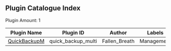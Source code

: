 Plugin Catalogue Index
---------

Plugin Amount: 1

| Plugin Name | Plugin ID | Author | Labels |
| --- | --- | --- | --- |
| [QuickBackupM](/generated/full.md#quick-backup-multi) | quick_backup_multi | Fallen_Breath | Management |
